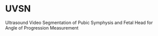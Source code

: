 # UVSN
Ultrasound Video Segmentation of Pubic Symphysis and Fetal Head for Angle of Progression Measurement
